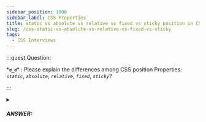 ```yaml
---
sidebar_position: 1000
sidebar_label: CSS Properties
title: static vs absolute vs relative vs fixed vs sticky position in CSS
slug: /css-static-vs-absolute-vs-relative-vs-fixed-vs-sticky
tags:
  - CSS Interviews
---
```


:::quest Question:

\***`ಠ_ಠ`**\* : 
Please explain the differences among CSS position Properties: *`static`*, *`absolute`*, *`relative`*, *`fixed`*,  *`sticky`*?

:::

<details>
  <summary><h5>ANSWER:</h5></summary>

  \***`◔̯◔`**\* : 
  - *`position: static`*: Default position property. static-positioned element always positioned according to the ***normal flow*** of the page & ***not affected by the top, bottom, left, and right*** properties.
  - *`position: relative`*: relatively-positioned element is positioned ***relative to its normal position*** (you can set `top`, `right`, `bottom`, and `left` properties to shift the element out of it's original position).
  ```css
  div.relative {
    position: relative;
    left: 30px;
  }
  ```
  - *`position: absolute`*: Element is positioned ***relative to the nearest positioned ancestor***.  You can use `top`, `right`, `bottom`, and `left` properties to position the element.
  ```css
  /*relative ancestor*/
  div.relative {
    position: relative;
  }

  div.absolute {
    position: absolute;
    top: 80px;
    right: 0;
  }
  ```
  - *`position: fixed`*: Element is positioned ***relative to the viewport*** (fixed at the same place even if you sroll). You can use `top`, `right`, `bottom`, and `left` properties to position the element.
  - *`position: sticky`*: A sticky element ***toggles between `relative` and `fixed`***. It is positioned relative then it changes to fixed position when you scroll (up or down) to a viewport offset.
  ```css
  div.sticky {
    position: sticky;
    top: 0; /*or bottom: 0*/ /*<- viewport offset*/
    background-color: red;
  }
  ```

</details>